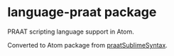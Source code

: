 # language-praat package

PRAAT scripting language support in Atom.

Converted to Atom package from [praatSublimeSyntax](https://github.com/mauriciofigueroa/praatSublimeSyntax.git).
